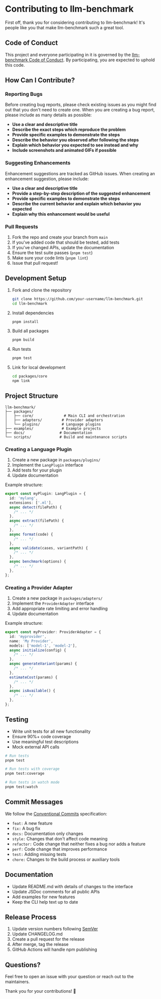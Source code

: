 # Contributing to llm-benchmark

First off, thank you for considering contributing to llm-benchmark! It's people like you that make llm-benchmark such a great tool.

## Code of Conduct

This project and everyone participating in it is governed by the [llm-benchmark Code of Conduct](CODE_OF_CONDUCT.md). By participating, you are expected to uphold this code.

## How Can I Contribute?

### Reporting Bugs

Before creating bug reports, please check existing issues as you might find out that you don't need to create one. When you are creating a bug report, please include as many details as possible:

- **Use a clear and descriptive title**
- **Describe the exact steps which reproduce the problem**
- **Provide specific examples to demonstrate the steps**
- **Describe the behavior you observed after following the steps**
- **Explain which behavior you expected to see instead and why**
- **Include screenshots and animated GIFs if possible**

### Suggesting Enhancements

Enhancement suggestions are tracked as GitHub issues. When creating an enhancement suggestion, please include:

- **Use a clear and descriptive title**
- **Provide a step-by-step description of the suggested enhancement**
- **Provide specific examples to demonstrate the steps**
- **Describe the current behavior and explain which behavior you expected**
- **Explain why this enhancement would be useful**

### Pull Requests

1. Fork the repo and create your branch from `main`
2. If you've added code that should be tested, add tests
3. If you've changed APIs, update the documentation
4. Ensure the test suite passes (`pnpm test`)
5. Make sure your code lints (`pnpm lint`)
6. Issue that pull request!

## Development Setup

1. Fork and clone the repository

   ```bash
   git clone https://github.com/your-username/llm-benchmark.git
   cd llm-benchmark
   ```

2. Install dependencies

   ```bash
   pnpm install
   ```

3. Build all packages

   ```bash
   pnpm build
   ```

4. Run tests

   ```bash
   pnpm test
   ```

5. Link for local development
   ```bash
   cd packages/core
   npm link
   ```

## Project Structure

```
llm-benchmark/
├── packages/
│   ├── core/              # Main CLI and orchestration
│   ├── adapters/         # Provider adapters
│   └── plugins/          # Language plugins
├── examples/             # Example projects
├── docs/                # Documentation
└── scripts/             # Build and maintenance scripts
```

### Creating a Language Plugin

1. Create a new package in `packages/plugins/`
2. Implement the `LangPlugin` interface
3. Add tests for your plugin
4. Update documentation

Example structure:

```typescript
export const myPlugin: LangPlugin = {
  id: 'mylang',
  extensions: ['.ml'],
  async detect(filePath) {
    /* ... */
  },
  async extract(filePath) {
    /* ... */
  },
  async format(code) {
    /* ... */
  },
  async validate(cases, variantPath) {
    /* ... */
  },
  async benchmark(options) {
    /* ... */
  },
};
```

### Creating a Provider Adapter

1. Create a new package in `packages/adapters/`
2. Implement the `ProviderAdapter` interface
3. Add appropriate rate limiting and error handling
4. Update documentation

Example structure:

```typescript
export const myProvider: ProviderAdapter = {
  id: 'myprovider',
  name: 'My Provider',
  models: ['model-1', 'model-2'],
  async initialize(config) {
    /* ... */
  },
  async generateVariant(params) {
    /* ... */
  },
  estimateCost(params) {
    /* ... */
  },
  async isAvailable() {
    /* ... */
  },
};
```

## Testing

- Write unit tests for all new functionality
- Ensure 90%+ code coverage
- Use meaningful test descriptions
- Mock external API calls

```bash
# Run tests
pnpm test

# Run tests with coverage
pnpm test:coverage

# Run tests in watch mode
pnpm test:watch
```

## Commit Messages

We follow the [Conventional Commits](https://www.conventionalcommits.org/) specification:

- `feat:` A new feature
- `fix:` A bug fix
- `docs:` Documentation only changes
- `style:` Changes that don't affect code meaning
- `refactor:` Code change that neither fixes a bug nor adds a feature
- `perf:` Code change that improves performance
- `test:` Adding missing tests
- `chore:` Changes to the build process or auxiliary tools

## Documentation

- Update README.md with details of changes to the interface
- Update JSDoc comments for all public APIs
- Add examples for new features
- Keep the CLI help text up to date

## Release Process

1. Update version numbers following [SemVer](https://semver.org/)
2. Update CHANGELOG.md
3. Create a pull request for the release
4. After merge, tag the release
5. GitHub Actions will handle npm publishing

## Questions?

Feel free to open an issue with your question or reach out to the maintainers.

Thank you for your contributions! 🎉
